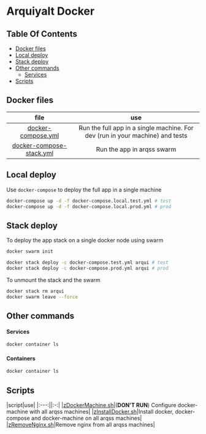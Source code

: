 # Arquiyalt Docker

## Table Of Contents

- [Docker files](#docker-files)
- [Local deploy](#local-deploy)
- [Stack deploy](#stack-deploy)
- [Other commands](#other-commands)
  - [Services](#services)
- [Scripts](#scripts)

## Docker files

|file|use|
|:--:|:-:|
|[docker-compose.yml](docker-compose.yml)|Run the full app in a single machine. For dev (run in your machine) and tests|
|[docker-compose-stack.yml](docker-compose-stack.yml)|Run the app in arqss swarm|

## Local deploy

Use `docker-compose` to deploy the full app in a single machine

```bash
docker-compose up -d -f docker-compose.local.test.yml # test
docker-compose up -d -f docker-compose.local.prod.yml # prod
```

## Stack deploy

To deploy the app stack on a single docker node using swarm

```bash
docker swarm init

docker stack deploy -c docker-compose.test.yml arqui # test
docker stack deploy -c docker-compose.prod.yml arqui # prod
```

To unmount the stack and the swarm

```bash
docker stack rm arqui
docker swarm leave --force
```

## Other commands

#### Services

```bash
docker container ls
```

#### Containers

```bash
docker container ls
```

## Scripts

|script|use|
|:---:||:-:|
|[zDockerMachine.sh](zDockerMachine.sh)|(**DON'T RUN**) Configure docker-machine with all arqss machines|
|[zInstallDocker.sh](zInstallDocker.sh)|Install docker, docker-compose and docker-machine on all arqss machines|
|[zRemoveNginx.sh](zRemoveNginx.sh)|Remove nginx from all arqss machines|
